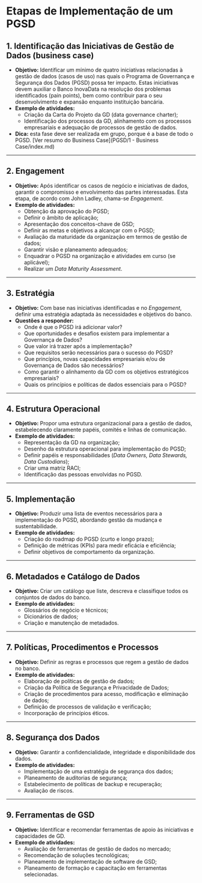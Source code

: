 # Etapas de Implementação de um PGSD

## 1. Identificação das Iniciativas de Gestão de Dados (business case)
- **Objetivo:** Identificar um mínimo de quatro iniciativas relacionadas à gestão de dados (casos de uso) nas quais o Programa de Governança e Segurança dos Dados (PGSD) possa ter impacto. Estas iniciativas devem auxiliar o Banco InovaData na resolução dos problemas identificados (pain points), bem como contribuir para o seu desenvolvimento e expansão enquanto instituição bancária.  
- **Exemplo de atividades:**
  - Criação da Carta do Projeto da GD (data governance charter);  
  - Identificação dos processos da GD, alinhamento com os processos empresariais e adequação de processos de gestão de dados.  
- **Dica:** esta fase deve ser realizada em grupo, porque é a base de todo o PGSD.
[Ver resumo do Business Case](PGSD/1 - Business Case/index.md)
---

## 2. Engagement
- **Objetivo:** Após identificar os casos de negócio e iniciativas de dados, garantir o compromisso e envolvimento das partes interessadas. Esta etapa, de acordo com John Ladley, chama-se *Engagement*.  
- **Exemplo de atividades:**
  - Obtenção da aprovação do PGSD;  
  - Definir o âmbito de aplicação;  
  - Apresentação dos conceitos-chave de GSD;  
  - Definir as metas e objetivos a alcançar com o PGSD;  
  - Avaliação da maturidade da organização em termos de gestão de dados;  
  - Garantir visão e planeamento adequados;  
  - Enquadrar o PGSD na organização e atividades em curso (se aplicável);  
  - Realizar um *Data Maturity Assessment*.  

---

## 3. Estratégia
- **Objetivo:** Com base nas iniciativas identificadas e no *Engagement*, definir uma estratégia adaptada às necessidades e objetivos do banco.  
- **Questões a responder:**
  - Onde é que o PGSD irá adicionar valor?  
  - Que oportunidades e desafios existem para implementar a Governança de Dados?  
  - Que valor irá trazer após a implementação?  
  - Que requisitos serão necessários para o sucesso do PGSD?  
  - Que princípios, novas capacidades empresariais e/ou de Governança de Dados são necessários?  
  - Como garantir o alinhamento da GD com os objetivos estratégicos empresariais?  
  - Quais os princípios e políticas de dados essenciais para o PGSD?  

---

## 4. Estrutura Operacional
- **Objetivo:** Propor uma estrutura organizacional para a gestão de dados, estabelecendo claramente papéis, comités e linhas de comunicação.  
- **Exemplo de atividades:**
  - Representação da GD na organização;  
  - Desenho da estrutura operacional para implementação do PGSD;  
  - Definir papéis e responsabilidades (*Data Owners, Data Stewards, Data Custodians*);  
  - Criar uma matriz RACI;  
  - Identificação das pessoas envolvidas no PGSD.  

---

## 5. Implementação
- **Objetivo:** Produzir uma lista de eventos necessários para a implementação do PGSD, abordando gestão da mudança e sustentabilidade.  
- **Exemplo de atividades:**
  - Criação do roadmap do PGSD (curto e longo prazo);  
  - Definição de métricas (KPIs) para medir eficácia e eficiência;  
  - Definir objetivos de comportamento da organização.  

---

## 6. Metadados e Catálogo de Dados
- **Objetivo:** Criar um catálogo que liste, descreva e classifique todos os conjuntos de dados do banco.  
- **Exemplo de atividades:**
  - Glossários de negócio e técnicos;  
  - Dicionários de dados;  
  - Criação e manutenção de metadados.  

---

## 7. Políticas, Procedimentos e Processos
- **Objetivo:** Definir as regras e processos que regem a gestão de dados no banco.  
- **Exemplo de atividades:**
  - Elaboração de políticas de gestão de dados;  
  - Criação da Política de Segurança e Privacidade de Dados;  
  - Criação de procedimentos para acesso, modificação e eliminação de dados;  
  - Definição de processos de validação e verificação;  
  - Incorporação de princípios éticos.  

---

## 8. Segurança dos Dados
- **Objetivo:** Garantir a confidencialidade, integridade e disponibilidade dos dados.  
- **Exemplo de atividades:**
  - Implementação de uma estratégia de segurança dos dados;  
  - Planeamento de auditorias de segurança;  
  - Estabelecimento de políticas de backup e recuperação;  
  - Avaliação de riscos.  

---

## 9. Ferramentas de GSD
- **Objetivo:** Identificar e recomendar ferramentas de apoio às iniciativas e capacidades de GD.  
- **Exemplo de atividades:**
  - Avaliação de ferramentas de gestão de dados no mercado;  
  - Recomendação de soluções tecnológicas;  
  - Planeamento de implementação de software de GSD;  
  - Planeamento de formação e capacitação em ferramentas selecionadas.  


